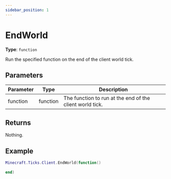 ```yaml
---
sidebar_position: 1
---
```


# EndWorld

**Type**: `function`

Run the specified function on the end of the client world tick.

## Parameters

|Parameter      |Type       |Description                                               |
|---------------|-----------|----------------------------------------------------------|
|function       |function   |The function to run at the end of the client world tick.  |

## Returns

Nothing.

## Example

```lua
Minecraft.Ticks.Client.EndWorld(function() 
    
end)
```